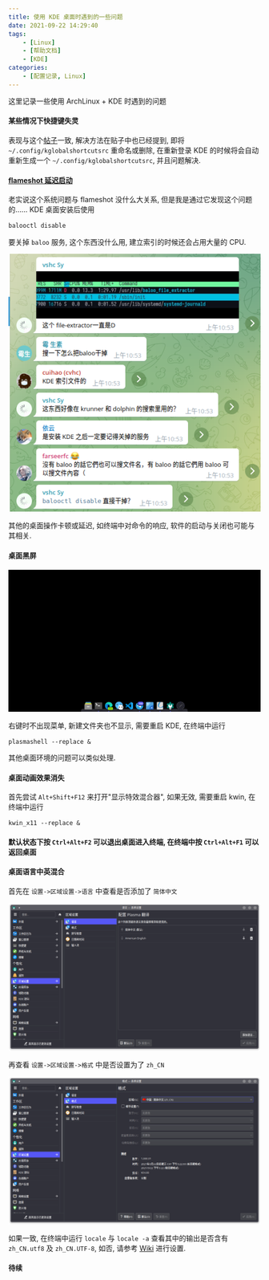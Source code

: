```yaml
---
title: 使用 KDE 桌面时遇到的一些问题
date: 2021-09-22 14:29:40
tags: 
    - [Linux]
    - [帮助文档]
    - [KDE]
categories:
    - [配置记录, Linux]
---
```


这里记录一些使用 ArchLinux + KDE 时遇到的问题


<!-- more -->

#### 某些情况下快捷键失灵

表现与这个[帖子](https://forum.kde.org/viewtopic.php?f=17&t=166079)一致, 解决方法在贴子中也已经提到, 即将 `~/.config/kglobalshortcutsrc` 重命名或删除, 在重新登录 KDE 的时候将会自动重新生成一个 `~/.config/kglobalshortcutsrc`, 并且问题解决.

#### [flameshot 延迟启动](https://github.com/flameshot-org/flameshot/issues/1916)

老实说这个系统问题与 flameshot 没什么大关系, 但是我是通过它发现这个问题的……
KDE 桌面安装后使用
```bash
balooctl disable
```
要关掉 `baloo` 服务, 这个东西没什么用, 建立索引的时候还会占用大量的 CPU. 

![(重复利用图片)](https://raw.githubusercontent.com/syvshc/image/master/postimg/ArchLinux/20210925105422.png)

其他的桌面操作卡顿或延迟, 如终端中对命令的响应, 软件的启动与关闭也可能与其相关.

#### 桌面黑屏

![](https://raw.githubusercontent.com/syvshc/image/master/postimg/KDEProblems/2021-09-21_19-09.png)

右键时不出现菜单, 新建文件夹也不显示, 需要重启 KDE, 在终端中运行

```
plasmashell --replace &
```

其他桌面环境的问题可以类似处理.

#### 桌面动画效果消失

首先尝试 `Alt+Shift+F12` 来打开"显示特效混合器", 如果无效, 需要重启 kwin, 在终端中运行

```
kwin_x11 --replace &
```

#### 默认状态下按 `Ctrl+Alt+F2` 可以退出桌面进入终端, 在终端中按 `Ctrl+Alt+F1` 可以返回桌面

#### 桌面语言中英混合

首先在 `设置->区域设置->语言` 中查看是否添加了 `简体中文` 

![](https://raw.githubusercontent.com/syvshc/image/master/postimg/KDEProblems/20210922152136.png)

再查看 `设置->区域设置->格式` 中是否设置为了 `zh_CN`

![](https://raw.githubusercontent.com/syvshc/image/master/postimg/KDEProblems/20210922152409.png)

如果一致, 在终端中运行 `locale` 与 `locale -a` 查看其中的输出是否含有 `zh_CN.utf8` 及 `zh_CN.UTF-8`, 如否, 请参考 [Wiki](https://wiki.archlinux.org/title/Locale_(%E7%AE%80%E4%BD%93%E4%B8%AD%E6%96%87)#%E7%B3%BB%E7%BB%9F%E5%8C%BA%E5%9F%9F%E8%AE%BE%E7%BD%AE) 进行设置.

#### 待续